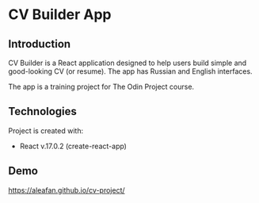 # CV Builder App

## Introduction
CV Builder is a React application designed to help users build simple and good-looking CV (or resume).
The app has Russian and English interfaces.

The app is a training project for The Odin Project course.

## Technologies
Project is created with:
* React v.17.0.2 (create-react-app)

## Demo
https://aleafan.github.io/cv-project/
